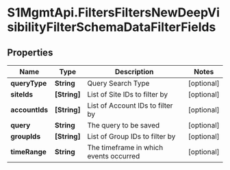 # S1MgmtApi.FiltersFiltersNewDeepVisibilityFilterSchemaDataFilterFields

## Properties
Name | Type | Description | Notes
------------ | ------------- | ------------- | -------------
**queryType** | **String** | Query Search Type | [optional] 
**siteIds** | **[String]** | List of Site IDs to filter by | [optional] 
**accountIds** | **[String]** | List of Account IDs to filter by | [optional] 
**query** | **String** | The query to be saved | [optional] 
**groupIds** | **[String]** | List of Group IDs to filter by | [optional] 
**timeRange** | **String** | The timeframe in which events occurred | [optional] 


